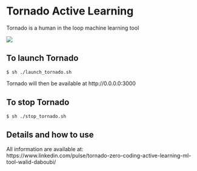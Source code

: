 <h1>Tornado Active Learning</h1>
<p>Tornado is a human in the loop machine learning tool</p>

<img src="https://media.licdn.com/media-proxy/ext?w=1280&h=688&f=pj&hash=hiB%2BOPOgsplS4kHuPPgjtgPMAH8%3D&ora=1%2CaFBCTXdkRmpGL2lvQUFBPQ%2CxAVta5g-0R6nlh8Tw1It6a2FowGz60oIQY_PTWn8CnL_5aaFZnbrCKapJcz_2ihgOXZ-8kMtLq3sGWO9R47vdMy6P7Mo1saycY2nbhUPZxcJ0jsf04BpYUlr5cujWLmhNXcegLgMPX_7JeTrYkY-TDFqy7ikJ6nTLX5D4RuEf4HDS511bL1JpdZ881d0qMHmLpsK4IlEzURrzEq7zQ&shareType=article"/>

<h2>To launch Tornado</h2>
<code>$ sh ./launch_tornado.sh</code>
<p>Tornado will then be available at http://0.0.0.0:3000</p>
  
<h2>To stop Tornado</h2>
<code>$ sh ./stop_tornado.sh</code>
<h2>Details and how to use</h2>
All information are available at:
<br>
https://www.linkedin.com/pulse/tornado-zero-coding-active-learning-ml-tool-walid-daboubi/
